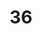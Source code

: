 ---
title: "36"
imageurl: "https://imgs1.thamizhnation.org/assets/36.webp"
dwnurl: "https://imgs1.thamizhnation.org/img/36.jpg"
tags: ['thalaivar']
---